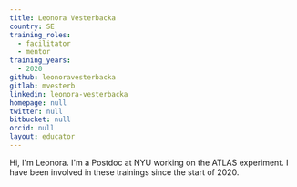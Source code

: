 ```yaml
---
title: Leonora Vesterbacka
country: SE
training_roles:
  - facilitator
  - mentor
training_years:
  - 2020
github: leonoravesterbacka
gitlab: mvesterb
linkedin: leonora-vesterbacka
homepage: null
twitter: null
bitbucket: null
orcid: null
layout: educator
---
```


Hi, I'm Leonora. I'm a Postdoc at NYU working on the ATLAS experiment. I have
been involved in these trainings since the start of 2020.
